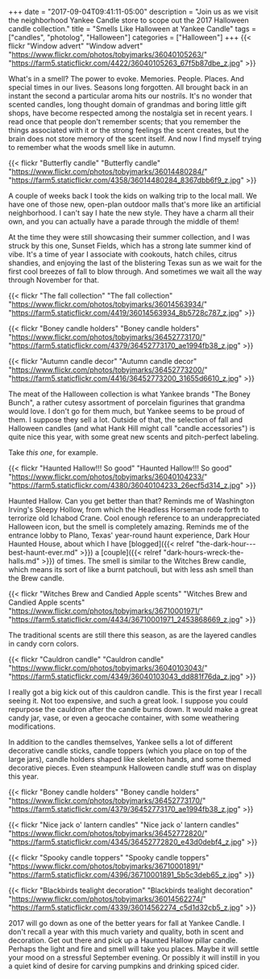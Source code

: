 +++
date = "2017-09-04T09:41:11-05:00"
description = "Join us as we visit the neighborhood Yankee Candle store to scope out the 2017 Halloween candle collection."
title = "Smells Like Halloween at Yankee Candle"
tags = ["candles", "photolog", "Halloween"]
categories = ["Halloween"]
+++
{{< flickr "Window advert"
           "Window advert"
           "https://www.flickr.com/photos/tobyjmarks/36040105263/"
           "https://farm5.staticflickr.com/4422/36040105263_67f5b87dbe_z.jpg" >}}

What's in a smell? The power to evoke. Memories. People. Places. And special times in our lives. Seasons long forgotten. All brought back in an instant the second a particular aroma hits our nostrils. It's no wonder that scented candles, long thought domain of grandmas and boring little gift shops, have become respected among the nostalgia set in recent years. I read once that people don't remember scents; that you remember the things associated with it or the strong feelings the scent creates, but the brain does not store memory of the scent itself. And now I find myself trying to remember what the woods smell like in autumn.
<!--more-->

{{< flickr "Butterfly candle"
           "Butterfly candle"
           "https://www.flickr.com/photos/tobyjmarks/36014480284/"
           "https://farm5.staticflickr.com/4358/36014480284_8367dbb6f9_z.jpg" >}}

A couple of weeks back I took the kids on walking trip to the local mall. We have one of those new, open-plan outdoor malls that's more like an artificial neighborhood. I can't say I hate the new style. They have a charm all their own, and you can actually have a parade through the middle of them! 

At the time they were still showcasing their summer collection, and I was struck by this one, Sunset Fields, which has a strong late summer kind of vibe. It's a time of year I associate with cookouts, hatch chiles, citrus shandies, and enjoying the last of the blistering Texas sun as we wait for the first cool breezes of fall to blow through. And sometimes we wait all the way through November for that.

{{< flickr "The fall collection"
           "The fall collection"
           "https://www.flickr.com/photos/tobyjmarks/36014563934/"
           "https://farm5.staticflickr.com/4419/36014563934_8b5728c787_z.jpg" >}}

{{< flickr "Boney candle holders"
           "Boney candle holders"
           "https://www.flickr.com/photos/tobyjmarks/36452773170/"
           "https://farm5.staticflickr.com/4379/36452773170_ae1994fb38_z.jpg" >}}

{{< flickr "Autumn candle decor"
           "Autumn candle decor"
           "https://www.flickr.com/photos/tobyjmarks/36452773200/"
           "https://farm5.staticflickr.com/4416/36452773200_31655d6610_z.jpg" >}}

The meat of the Halloween collection is what Yankee brands "The Boney Bunch", a rather cutesy assortment of porcelain figurines that grandma would love. I don't go for them much, but Yankee seems to be proud of them. I suppose they sell a lot. Outside of that, the selection of fall and Halloween candles (and what Hank Hill might call "candle accessories") is quite nice this year, with some great new scents and pitch-perfect labeling.

Take _this one_, for example.

{{< flickr "Haunted Hallow!!! So good"
           "Haunted Hallow!!! So good"
           "https://www.flickr.com/photos/tobyjmarks/36040104233/"
           "https://farm5.staticflickr.com/4380/36040104233_26ecf5d314_z.jpg" >}}

Haunted Hallow. Can you get better than that? Reminds me of Washington Irving's Sleepy Hollow, from which the Headless Horseman rode forth to terrorize old Ichabod Crane. Cool enough reference to an underappreciated Halloween icon, but the smell is completely amazing. Reminds me of the entrance lobby to Plano, Texas' year-round haunt experience, Dark Hour Haunted House, about which I have [blogged]({{< relref "the-dark-hour---best-haunt-ever.md" >}}) a [couple]({{< relref "dark-hours-wreck-the-halls.md" >}}) of times. The smell is similar to the Witches Brew candle, which means its sort of like a burnt patchouli, but with less ash smell than the Brew candle. 
           
{{< flickr "Witches Brew and Candied Apple scents"
           "Witches Brew and Candied Apple scents"
           "https://www.flickr.com/photos/tobyjmarks/36710001971/"
           "https://farm5.staticflickr.com/4434/36710001971_2453868669_z.jpg" >}}

The traditional scents are still there this season, as are the layered candles in candy corn colors.

{{< flickr "Cauldron candle"
           "Cauldron candle"
           "https://www.flickr.com/photos/tobyjmarks/36040103043/"
           "https://farm5.staticflickr.com/4349/36040103043_dd881f76da_z.jpg" >}}

I really got a big kick out of this cauldron candle. This is the first year I recall seeing it. Not too expensive, and such a great look. I suppose you could repurpose the cauldron after the candle burns down. It would make a great candy jar, vase, or even a geocache container, with some weathering modifications.

In addition to the candles themselves, Yankee sells a lot of different decorative candle sticks, candle toppers (which you place on top of the large jars), candle holders shaped like skeleton hands, and some themed decorative pieces. Even steampunk Halloween candle stuff was on display this year.

{{< flickr "Boney candle holders"
           "Boney candle holders"
           "https://www.flickr.com/photos/tobyjmarks/36452773170/"
           "https://farm5.staticflickr.com/4379/36452773170_ae1994fb38_z.jpg" >}}

{{< flickr "Nice jack o' lantern candles"
           "Nice jack o' lantern candles"
           "https://www.flickr.com/photos/tobyjmarks/36452772820/"
           "https://farm5.staticflickr.com/4345/36452772820_e43d0debf4_z.jpg" >}}

{{< flickr "Spooky candle toppers"
           "Spooky candle toppers"
           "https://www.flickr.com/photos/tobyjmarks/36710001891/"
           "https://farm5.staticflickr.com/4396/36710001891_5b5c3deb65_z.jpg" >}}

{{< flickr "Blackbirds tealight decoration"
           "Blackbirds tealight decoration"
           "https://www.flickr.com/photos/tobyjmarks/36014562274/"
           "https://farm5.staticflickr.com/4339/36014562274_c5d1d32cb5_z.jpg" >}}

2017 will go down as one of the better years for fall at Yankee Candle. I don't recall a year with this much variety and quality, both in scent and decoration. Get out there and pick up a Haunted Hallow pillar candle. Perhaps the light and fire and smell will take you places. Maybe it will settle your mood on a stressful September evening. Or possibly it will instill in you a quiet kind of desire for carving pumpkins and drinking spiced cider.
